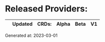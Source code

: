 # Released Providers:

||Updated|CRDs:|Alpha|Beta|V1|
|---|---|---|---|---|---|

Generated at: 2023-03-01